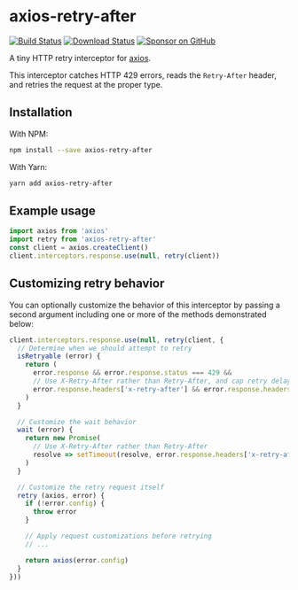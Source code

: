 # axios-retry-after

[![Build Status](https://travis-ci.org/compwright/axios-retry-after.png?branch=master)](https://travis-ci.org/compwright/axios-retry-after)
[![Download Status](https://img.shields.io/npm/dm/axios-retry-after.svg?style=flat-square)](https://www.npmjs.com/package/axios-retry-after)
[![Sponsor on GitHub](https://img.shields.io/static/v1?label=Sponsor&message=❤&logo=GitHub&link=https://github.com/sponsors/compwright)](https://github.com/sponsors/compwright)

A tiny HTTP retry interceptor for [axios](https://www.npmjs.com/package/axios).

This interceptor catches HTTP 429 errors, reads the `Retry-After` header, and retries the request at the proper type.

## Installation

With NPM:

```bash
npm install --save axios-retry-after
```

With Yarn:

```bash
yarn add axios-retry-after
```

## Example usage

```javascript
import axios from 'axios'
import retry from 'axios-retry-after'
const client = axios.createClient()
client.interceptors.response.use(null, retry(client))
```

## Customizing retry behavior

You can optionally customize the behavior of this interceptor by passing a second argument including one or more of the methods demonstrated below:

```javascript
client.interceptors.response.use(null, retry(client, {
  // Determine when we should attempt to retry
  isRetryable (error) {
    return (
      error.response && error.response.status === 429 &&
      // Use X-Retry-After rather than Retry-After, and cap retry delay at 60 seconds
      error.response.headers['x-retry-after'] && error.response.headers['x-retry-after'] <= 60
    )
  }

  // Customize the wait behavior
  wait (error) {
    return new Promise(
      // Use X-Retry-After rather than Retry-After 
      resolve => setTimeout(resolve, error.response.headers['x-retry-after'])
    )
  }

  // Customize the retry request itself
  retry (axios, error) {
    if (!error.config) {
      throw error
    }

    // Apply request customizations before retrying
    // ...

    return axios(error.config)
  }
}))
```
